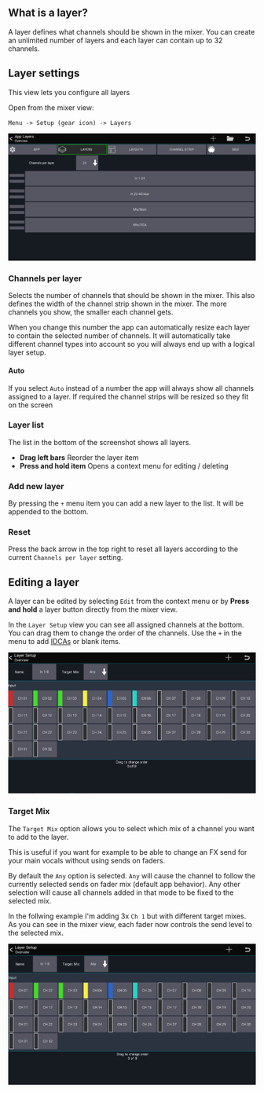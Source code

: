 ## What is a layer?
A layer defines what channels should be shown in the mixer.
You can create an unlimited number of layers and each layer can contain up to 32 channels.

## Layer settings
This view lets you configure all layers

Open from the mixer view:
```
Menu -> Setup (gear icon) -> Layers
```

![Overview](img/layers-overview.png)


### Channels per layer
Selects the number of channels that should be shown in the mixer.
This also defines the width of the channel strip shown in the mixer. The more channels you show, the smaller each channel gets.

When you change this number the app can automatically resize each layer to contain the selected number of channels.
It will automatically take different channel types into account so you will always end up with a logical layer setup.

#### Auto
If you select `Auto` instead of a number the app will always show all channels assigned to a layer. If required the channel strips will be resized so they fit on the screen

### Layer list
The list in the bottom of the screenshot shows all layers.

- **Drag left bars** Reorder the layer item
- **Press and hold item** Opens a context menu for editing / deleting


### Add new layer
By pressing the `+` menu item you can add a new layer to the list. It will be appended to the bottom.

### Reset
Press the back arrow in the top right to reset all layers according to the current `Channels per layer` setting.

## Editing a layer
A layer can be edited by selecting `Edit` from the context menu or by **Press and hold** a layer button directly from the mixer view.


In the `Layer Setup` view you can see all assigned channels at the bottom. You can drag them to change the order of the channels.
Use the `+`  in the menu to add [IDCAs](layer-idcas.md) or blank items.

![Edit channel order](gif/layer-channel-drag.gif)

### Target Mix
The `Target Mix` option allows you to select which mix of a channel you want to add to the layer.

This is useful if you want for example to be able to change an FX send for your main vocals without using sends on faders. 

By default the `Any` option is selected. `Any` will cause the channel to follow the currently selected sends on fader mix (default app behavior). Any other selection will cause all channels added in that mode to be fixed to the selected mix.


In the follwing example I'm adding 3x `Ch 1` but with different target mixes. As you can see in the mixer view, each fader now controls the send level to the selected mix.

![Target Mix Example](gif/layer-target-mix.gif)